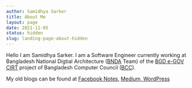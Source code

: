 ```yaml
---
author: Samidhya Sarker
title: About Me
layout: page
date: 2021-11-05
status: hidden
slug: landing-page-about-hidden
---
```


Hello I am Samidhya Sarker. I am a Software Engineer currently working at Bangladesh National Digtial Architecture ([BNDA](http://bnda.gov.bd) Team) of the [BGD e-GOV CIRT](https://cirt.gov.bd) project of Bangladesh Computer Council ([BCC](https://bcc.gov.bd)).

My old blogs can be found at <a href="https://www.facebook.com/desertsniper87/notes"> Facebook Notes,</a> <a href="https://medium.com/@desertsniper87"> Medium, </a> <a href="https://desertsniper87.wordpress.com"> WordPress </a>
